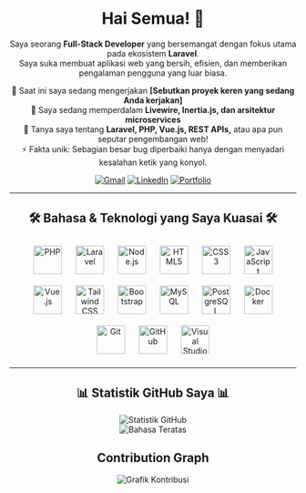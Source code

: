 <h1 align="center">
  Hai Semua! 👋
</h1>

<p align="center">
  Saya seorang <strong>Full-Stack Developer</strong> yang bersemangat dengan fokus utama pada ekosistem <strong>Laravel</strong>. 
  <br>
  Saya suka membuat aplikasi web yang bersih, efisien, dan memberikan pengalaman pengguna yang luar biasa.
</p>

<p align="center">
  🔭 Saat ini saya sedang mengerjakan <strong>[Sebutkan proyek keren yang sedang Anda kerjakan]</strong>
  <br>
  🌱 Saya sedang memperdalam <strong>Livewire, Inertia.js, dan arsitektur microservices</strong>
  <br>
  💬 Tanya saya tentang <strong>Laravel, PHP, Vue.js, REST APIs,</strong> atau apa pun seputar pengembangan web!
  <br>
  ⚡ Fakta unik: Sebagian besar bug diperbaiki hanya dengan menyadari kesalahan ketik yang konyol.
</p>

<p align="center">
  <a href="mailto:[hamidabdulaziz36@gmail.com]"><img src="https://img.shields.io/badge/Gmail-D14836?style=for-the-badge&logo=gmail&logoColor=white" alt="Gmail"/></a>
  <a href="https://linkedin.com/in/[https://www.linkedin.com/in/hamid-abdul-aziz-12b5a4279/](https://www.linkedin.com/in/hamid-abdul-aziz-12b5a4279/)"><img src="https://img.shields.io/badge/LinkedIn-0077B5?style=for-the-badge&logo=linkedin&logoColor=white" alt="LinkedIn"/></a>
  <a href="https://www.instagram.com/hamiddesain.id/"><img src="https://img.shields.io/badge/Portfolio-255E63?style=for-the-badge&logo=ionic&logoColor=white" alt="Portfolio"/></a>
</p>

---

<h2 align="center">
  🛠️ Bahasa & Teknologi yang Saya Kuasai 🛠️
</h2>
<p align="center">
  <a href="https://www.php.net/" target="_blank"><img style="margin: 10px" src="https://profilinator.rishav.dev/skills-assets/php-original.svg" alt="PHP" height="50" /></a>  
  <a href="https://laravel.com/" target="_blank"><img style="margin: 10px" src="https://profilinator.rishav.dev/skills-assets/laravel-plain-wordmark.svg" alt="Laravel" height="50" /></a>
  <a href="https://nodejs.org/" target="_blank"><img style="margin: 10px" src="https://profilinator.rishav.dev/skills-assets/nodejs-original-wordmark.svg" alt="Node.js" height="50" /></a>
  <a href="https://www.w3.org/html/" target="_blank"><img style="margin: 10px" src="https://profilinator.rishav.dev/skills-assets/html5-original-wordmark.svg" alt="HTML5" height="50" /></a>  
  <a href="https://www.w3schools.com/css/" target="_blank"><img style="margin: 10px" src="https://profilinator.rishav.dev/skills-assets/css3-original-wordmark.svg" alt="CSS3" height="50" /></a>  
  <a href="https://www.javascript.com/" target="_blank"><img style="margin: 10px" src="https://profilinator.rishav.dev/skills-assets/javascript-original.svg" alt="JavaScript" height="50" /></a>  
  <a href="https://vuejs.org/" target="_blank"><img style="margin: 10px" src="https://profilinator.rishav.dev/skills-assets/vuejs-original-wordmark.svg" alt="Vue.js" height="50" /></a>
  <a href="https://tailwindcss.com/" target="_blank"><img style="margin: 10px" src="https://profilinator.rishav.dev/skills-assets/tailwindcss.svg" alt="Tailwind CSS" height="50" /></a>
  <a href="https://getbootstrap.com/docs/3.4/javascript/" target="_blank"><img style="margin: 10px" src="https://profilinator.rishav.dev/skills-assets/bootstrap-plain.svg" alt="Bootstrap" height="50" /></a>  
  <a href="https://www.mysql.com/" target="_blank"><img style="margin: 10px" src="https://profilinator.rishav.dev/skills-assets/mysql-original-wordmark.svg" alt="MySQL" height="50" /></a>  
  <a href="https://www.postgresql.org/" target="_blank"><img style="margin: 10px" src="https://profilinator.rishav.dev/skills-assets/postgresql-original-wordmark.svg" alt="PostgreSQL" height="50" /></a>
  <a href="https://www.docker.com/" target="_blank"><img style="margin: 10px" src="https://profilinator.rishav.dev/skills-assets/docker-original-wordmark.svg" alt="Docker" height="50" /></a>  
  <a href="https://www.git-scm.com/" target="_blank"><img style="margin: 10px" src="https://profilinator.rishav.dev/skills-assets/git-scm-icon.svg" alt="Git" height="50" /></a>  
  <a href="https://github.com/" target="_blank"><img style="margin: 10px" src="https://profilinator.rishav.dev/skills-assets/github-original-wordmark.svg" alt="GitHub" height="50" /></a>  
  <a href="https://code.visualstudio.com/" target="_blank"><img style="margin: 10px" src="https://profilinator.rishav.dev/skills-assets/visual-studio-code.png" alt="Visual Studio Code" height="50" /></a>  
</p>

---

<h2 align="center">
  📊 Statistik GitHub Saya 📊
</h2>
<p align="center">
  <img src="https://github-readme-stats.vercel.app/api?username=HAMIDUMMAZIDUN&show_icons=true&theme=dracula&include_all_commits=true&count_private=true" alt="Statistik GitHub"/>
  <br/>
  <img src="https://github-readme-stats.vercel.app/api/top-langs/?username=HAMIDUMMAZIDUN&layout=compact&langs_count=8&theme=dracula" alt="Bahasa Teratas"/>
</p>

<h2 align="center">
  Contribution Graph
</h2>
<p align="center">
  <img src="https://github-readme-activity-graph.vercel.app/graph?username=HAMIDUMMAZIDUN&theme=dracula" alt="Grafik Kontribusi"/>
</p>
